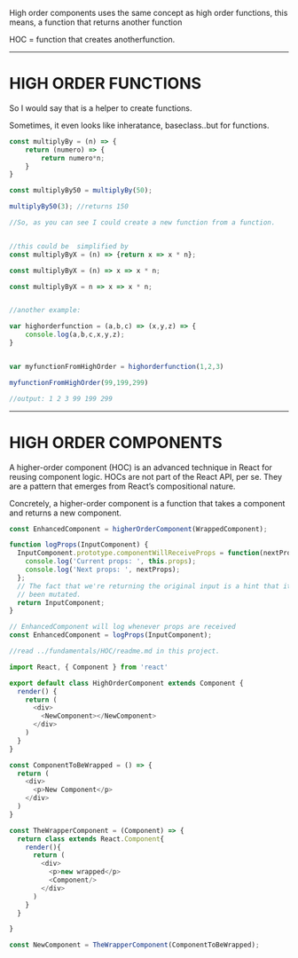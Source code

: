 High order components uses the same concept as high order functions, 
this means, a function that returns another function

HOC = function that creates anotherfunction.


-----

# HIGH ORDER FUNCTIONS

So I would say that is a helper to create functions.

Sometimes, it even looks like inheratance, baseclass..but for functions.


```javascript
const multiplyBy = (n) => {
    return (numero) => {
		return numero*n;
	}
}

const multiplyBy50 = multiplyBy(50);

multiplyBy50(3); //returns 150

//So, as you can see I could create a new function from a function.


//this could be  simplified by
const multiplyByX = (n) => {return x => x * n};

const multiplyByX = (n) => x => x * n;

const multiplyByX = n => x => x * n;


//another example:

var highorderfunction = (a,b,c) => (x,y,z) => {
	console.log(a,b,c,x,y,z);
}


var myfunctionFromHighOrder = highorderfunction(1,2,3)

myfunctionFromHighOrder(99,199,299)

//output: 1 2 3 99 199 299


```


----

# HIGH ORDER COMPONENTS

A higher-order component (HOC) is an advanced technique in React for reusing component logic. HOCs are not part of the React API, per se. They are a pattern that emerges from React’s compositional nature.

Concretely, a higher-order component is a function that takes a component and returns a new component.

```javascript
const EnhancedComponent = higherOrderComponent(WrappedComponent);
```

```javascript
function logProps(InputComponent) {
  InputComponent.prototype.componentWillReceiveProps = function(nextProps) {
    console.log('Current props: ', this.props);
    console.log('Next props: ', nextProps);
  };
  // The fact that we're returning the original input is a hint that it has
  // been mutated.
  return InputComponent;
}

// EnhancedComponent will log whenever props are received
const EnhancedComponent = logProps(InputComponent);


```


```javascript
//read ../fundamentals/HOC/readme.md in this project.

import React, { Component } from 'react'

export default class HighOrderComponent extends Component {
  render() {
    return (
      <div>
        <NewComponent></NewComponent>
      </div>
    )
  }
}

const ComponentToBeWrapped = () => {
  return (
    <div>
      <p>New Component</p>
    </div>
  )
}

const TheWrapperComponent = (Component) => {
  return class extends React.Component{
    render(){
      return (
        <div>
          <p>new wrapped</p>
          <Component/>
        </div>
      )
    }
  }

}

const NewComponent = TheWrapperComponent(ComponentToBeWrapped);

```